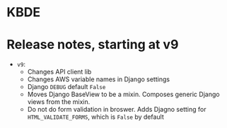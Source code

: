 KBDE
===


# Release notes, starting at v9

- `v9`:
  - Changes API client lib
  - Changes AWS variable names in Django settings
  - Django `DEBUG` default `False`
  - Moves Django BaseView to be a mixin. Composes generic Django views from the mixin.
  - Do not do form validation in broswer. Adds Djagno setting for `HTML_VALIDATE_FORMS`, which is `False` by default
